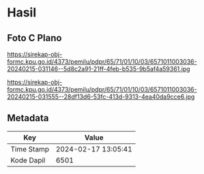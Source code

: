 # Hasil

## Foto C Plano

https://sirekap-obj-formc.kpu.go.id/4373/pemilu/pdpr/65/71/01/10/03/6571011003036-20240215-031146--5d8c2a91-21ff-4feb-b535-9b5af4a59361.jpg

https://sirekap-obj-formc.kpu.go.id/4373/pemilu/pdpr/65/71/01/10/03/6571011003036-20240215-031555--28df13d6-53fc-413d-9313-4ea40da9cce6.jpg


## Metadata

| Key        | Value               |
| ---------- | ------------------- |
| Time Stamp | 2024-02-17 13:05:41 |
| Kode Dapil | 6501                |



